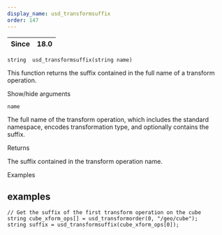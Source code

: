 ```yaml
---
display_name: usd_transformsuffix
order: 147
---
```

| Since | 18.0 |
| --- | --- |

`string  usd_transformsuffix(string name)`

This function returns the suffix contained in the full name of a transform operation.

Show/hide arguments

`name`

The full name of the transform operation, which includes the standard namespace, encodes transformation type, and optionally contains the suffix.

Returns

The suffix contained in the transform operation name.

Examples

## examples

```vex
// Get the suffix of the first transform operation on the cube
string cube_xform_ops[] = usd_transformorder(0, "/geo/cube");
string suffix = usd_transformsuffix(cube_xform_ops[0]);

```
